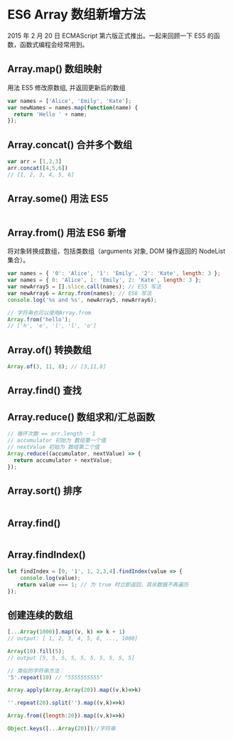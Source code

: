 # ES6 Array 数组新增方法

2015 年 2 月 20 日 ECMAScript 第六版正式推出。一起来回顾一下 ES5 的函数，函数式编程会经常用到。

## Array.map() 数组映射

用法 ES5 修改原数组, 并返回更新后的数组

```javascript
var names = ['Alice', 'Emily', 'Kate'];
var newNames = names.map(function(name) {
  return 'Hello ' + name;
});
```

## Array.concat() 合并多个数组

```javascript
var arr = [1,2,3]
arr.concat([4,5,6])
// [1, 2, 3, 4, 5, 6]

```
## Array.some() 用法 ES5
```js

```

## Array.from() 用法 ES6 新增

将对象转换成数组，包括类数组（arguments 对象, DOM 操作返回的 NodeList 集合）。

```javascript
var names = { '0': 'Alice', '1': 'Emily', '2': 'Kate', length: 3 };
var names = { 0: 'Alice', 1: 'Emily', 2: 'Kate', length: 3 };
var newArray5 = [].slice.call(names); // ES5 写法
var newArray6 = Array.from(names); // ES6 写法
console.log('%s and %s', newArray5, newArray6);

// 字符串也可以使用Array.from
Array.from('hello');
// ['h', 'e', 'l', 'l', 'o']
```

## Array.of() 转换数组

```javascript
Array.of(3, 11, 8); // [3,11,8]
```

## Array.find() 查找

## Array.reduce() 数组求和/汇总函数

```js
// 循环次数 == arr.length - 1
// accumulator 初始为 数组第一个值
// nextValue 初始为 数组第二个值
Array.reduce((accumulator, nextValue) => {
  return accumulator + nextValue;
});
```

## Array.sort() 排序

```js
```
## Array.find()

```js
```
## Array.findIndex()

```js
let findIndex = [0, '1', 1, 2,3,4].findIndex(value => {
    console.log(value);
   return value === 1; // 为 true 时立即返回，其余数据不再遍历
});
```

## 创建连续的数组

```js
[...Array(1000)].map((v, k) => k + 1)
// output: [ 1, 2, 3, 4, 5, 6, ..., 1000]

Array(10).fill(5);
// output [5, 5, 5, 5, 5, 5, 5, 5, 5, 5]

// 类似的字符串方法：
'5'.repeat(10) // "5555555555"

Array.apply(Array,Array(20)).map((v,k)=>k)

''.repeat(20).split('').map((v,k)=>k)

Array.from({length:20}).map((v,k)=>k)

Object.keys([...Array(20)])//字符串
```
